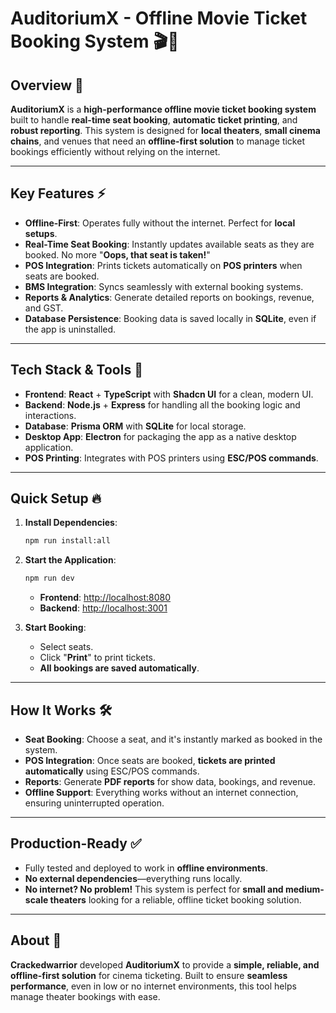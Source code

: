 

# **AuditoriumX - Offline Movie Ticket Booking System** 🎬🍿

## **Overview** 🚀

**AuditoriumX** is a **high-performance offline movie ticket booking system** built to handle **real-time seat booking**, **automatic ticket printing**, and **robust reporting**. This system is designed for **local theaters**, **small cinema chains**, and venues that need an **offline-first solution** to manage ticket bookings efficiently without relying on the internet.

---

## **Key Features** ⚡

* **Offline-First**: Operates fully without the internet. Perfect for **local setups**.
* **Real-Time Seat Booking**: Instantly updates available seats as they are booked. No more "**Oops, that seat is taken!**"
* **POS Integration**: Prints tickets automatically on **POS printers** when seats are booked.
* **BMS Integration**: Syncs seamlessly with external booking systems.
* **Reports & Analytics**: Generate detailed reports on bookings, revenue, and GST.
* **Database Persistence**: Booking data is saved locally in **SQLite**, even if the app is uninstalled.

---

## **Tech Stack & Tools** 🔧

* **Frontend**: **React** + **TypeScript** with **Shadcn UI** for a clean, modern UI.
* **Backend**: **Node.js** + **Express** for handling all the booking logic and interactions.
* **Database**: **Prisma ORM** with **SQLite** for local storage.
* **Desktop App**: **Electron** for packaging the app as a native desktop application.
* **POS Printing**: Integrates with POS printers using **ESC/POS commands**.

---

## **Quick Setup** 🔥

1. **Install Dependencies**:

   ```bash
   npm run install:all
   ```

2. **Start the Application**:

   ```bash
   npm run dev
   ```

   * **Frontend**: [http://localhost:8080](http://localhost:8080)
   * **Backend**: [http://localhost:3001](http://localhost:3001)

3. **Start Booking**:

   * Select seats.
   * Click "**Print**" to print tickets.
   * **All bookings are saved automatically**.

---

## **How It Works** 🛠️

* **Seat Booking**: Choose a seat, and it's instantly marked as booked in the system.
* **POS Integration**: Once seats are booked, **tickets are printed automatically** using ESC/POS commands.
* **Reports**: Generate **PDF reports** for show data, bookings, and revenue.
* **Offline Support**: Everything works without an internet connection, ensuring uninterrupted operation.

---

## **Production-Ready** ✅

* Fully tested and deployed to work in **offline environments**.
* **No external dependencies**—everything runs locally.
* **No internet? No problem!** This system is perfect for **small and medium-scale theaters** looking for a reliable, offline ticket booking solution.

---

## **About** 👾

**Crackedwarrior** developed **AuditoriumX** to provide a **simple, reliable, and offline-first solution** for cinema ticketing. Built to ensure **seamless performance**, even in low or no internet environments, this tool helps manage theater bookings with ease.
